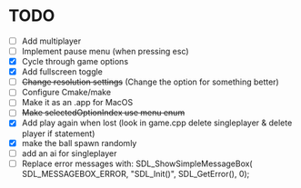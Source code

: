 # TODO

- [ ] Add multiplayer
- [ ] Implement pause menu (when pressing esc)
- [x] Cycle through game options
- [x] Add fullscreen toggle
- [ ] ~~Change resolution settings~~ (Change the option for something better)
- [ ] Configure Cmake/make
- [ ] Make it as an .app for MacOS
- [ ] ~~Make selectedOptionIndex use menu enum~~
- [x] Add play again when lost (look in game.cpp delete singleplayer & delete player if statement)
- [x] make the ball spawn randomly
- [ ] add an ai for singleplayer
- [ ] Replace error messages with: SDL_ShowSimpleMessageBox( SDL_MESSAGEBOX_ERROR, "SDL_Init()", SDL_GetError(), 0);